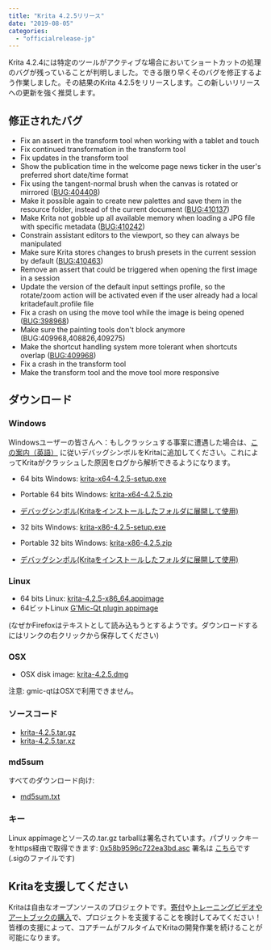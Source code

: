 ```yaml
---
title: "Krita 4.2.5リリース"
date: "2019-08-05"
categories: 
  - "officialrelease-jp"
---
```


Krita 4.2.4には特定のツールがアクティブな場合においてショートカットの処理のバグが残っていることが判明しました。できる限り早くそのバグを修正するよう作業しました。その結果のKrita 4.2.5をリリースします。この新しいリリースへの更新を強く推奨します。

## 修正されたバグ

- Fix an assert in the transform tool when working with a tablet and touch
- Fix continued transformation in the transform tool
- Fix updates in the transform tool
- Show the publication time in the welcome page news ticker in the user's preferred short date/time format
- Fix using the tangent-normal brush when the canvas is rotated or mirrored ([BUG:404408](https://bugs.kde.org/show_bug.cgi?id=404408))
- Make it possible again to create new palettes and save them in the resource folder, instead of the current document ([BUG:410137](https://bugs.kde.org/show_bug.cgi?id=410137))
- Make Krita not gobble up all available memory when loading a JPG file with specific metadata ([BUG:410242](https://bugs.kde.org/show_bug.cgi?id=410242))
- Constrain assistant editors to the viewport, so they can always be manipulated
- Make sure Krita stores changes to brush presets in the current session by default ([BUG:410463](https://bugs.kde.org/show_bug.cgi?id=410463))
- Remove an assert that could be triggered when opening the first image in a session
- Update the version of the default input settings profile, so the rotate/zoom action will be activated even if the user already had a local kritadefault.profile file
- Fix a crash on using the move tool while the image is being opened ([BUG:398968](https://bugs.kde.org/show_bug.cgi?id=398968))
- Make sure the painting tools don't block anymore (BUG:409968,408826,409275)
- Make the shortcut handling system more tolerant when shortcuts overlap ([BUG:409968](https://bugs.kde.org/show_bug.cgi?id=409968))
- Fix a crash in the transform tool
- Make the transform tool and the move tool more responsive

## ダウンロード

### Windows

Windowsユーザーの皆さんへ：もしクラッシュする事案に遭遇した場合は、[この案内（英語）](https://docs.krita.org/en/reference_manual/dr_minw_debugger.html#dr-minw) に従いデバッグシンボルをKritaに追加してください。これによってKritaがクラッシュした原因をログから解析できるようになります。

- 64 bits Windows: [krita-x64-4.2.5-setup.exe](https://download.kde.org/stable/krita/4.2.5/krita-x64-4.2.5-setup.exe)
- Portable 64 bits Windows: [krita-x64-4.2.5.zip](https://download.kde.org/stable/krita/4.2.5/krita-x64-4.2.5.zip)
- [デバッグシンボル(Kritaをインストールしたフォルダに展開して使用)](https://download.kde.org/stable/krita/4.2.5/krita-x64-4.2.5-dbg.zip)

- 32 bits Windows: [krita-x86-4.2.5-setup.exe](https://download.kde.org/stable/krita/4.2.5/krita-x86-4.2.5-setup.exe)
- Portable 32 bits Windows: [krita-x86-4.2.5.zip](https://download.kde.org/stable/krita/4.2.5/krita-x86-4.2.5.zip)
- [デバッグシンボル(Kritaをインストールしたフォルダに展開して使用)](https://download.kde.org/stable/krita/4.2.5/krita-x86-4.2.5-dbg.zip)

### Linux

- 64 bits Linux: [krita-4.2.5-x86_64.appimage](https://download.kde.org/stable/krita/4.2.5/krita-4.2.5-x86_64.appimage)
- 64ビットLinux [G'Mic-Qt plugin appimage](https://download.kde.org/stable/krita/4.2.5/gmic_krita_qt-x86_64.appimage)

(なぜかFirefoxはテキストとして読み込もうとするようです。ダウンロードするにはリンクの右クリックから保存してください)

### OSX

- OSX disk image: [krita-4.2.5.dmg](https://download.kde.org/stable/krita/4.2.5/krita-4.2.5.dmg)

注意: gmic-qtはOSXで利用できません。

### ソースコード

- [krita-4.2.5.tar.gz](https://download.kde.org/stable/krita/4.2.5/krita-4.2.5.tar.gz)
- [krita-4.2.5.tar.xz](https://download.kde.org/stable/krita/4.2.5/krita-4.2.5.tar.xz)

### md5sum

すべてのダウンロード向け:

- [md5sum.txt](https://download.kde.org/stable/krita/4.2.5/md5sum.txt)

### キー

Linux appimageとソースの.tar.gz tarballは署名されています。パブリックキーをhttps経由で取得できます: [0x58b9596c722ea3bd.asc](https://share.kde.org/index.php/s/fJ99V5mZvuyD0z8) 署名は [こちら](http://download.kde.org/unstable/krita/4.2.0-beta2/)です (.sigのファイルです)

## Kritaを支援してください

Kritaは自由なオープンソースのプロジェクトです。[寄付](https://krita.org/jp/support-us-jp/donations-jp/)や[トレーニングビデオやアートブックの購入](https://krita.org/jp/support-us-jp/shop-jp/)で、プロジェクトを支援することを検討してみてください！皆様の支援によって、コアチームがフルタイムでKritaの開発作業を続けることが可能になります。
